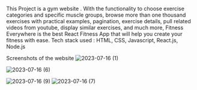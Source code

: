 This Project is a gym website .
With the functionality to choose exercise categories and specific muscle groups, browse more than one thousand exercises with practical examples, pagination, exercise details, pull related videos from youtube, display similar exercises, and much more, Fitness Everywhere is the best React Fitness App that will help you create your fitness with ease.
Tech stack used : HTML, CSS, Javascript, React.js, Node.js


Screenshots of the website
![2023-07-16 (1)](https://github.com/nikita13shammi/Fitness-Everywhere/assets/86830151/a649a660-e52d-44ae-98a5-5d976ca654ca)

![2023-07-16 (6)](https://github.com/nikita13shammi/Fitness-Everywhere/assets/86830151/ea26dc58-fd3c-4610-ac69-7e22b2b89278)

![2023-07-16 (9)](https://github.com/nikita13shammi/Fitness-Everywhere/assets/86830151/6c4d9aa4-956e-41ca-a1f9-c39a3ff93643)
![2023-07-16 (7)](https://github.com/nikita13shammi/Fitness-Everywhere/assets/86830151/ecc011ed-d3b5-4177-b512-c254ea80b6b3)
